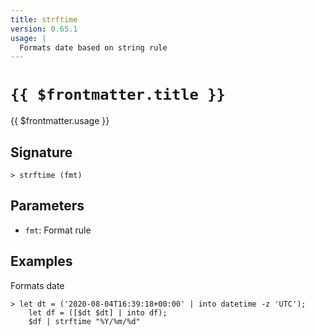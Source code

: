 ```yaml
---
title: strftime
version: 0.65.1
usage: |
  Formats date based on string rule
---
```


# <code>{{ $frontmatter.title }}</code>

<div style='white-space: pre-wrap;'>{{ $frontmatter.usage }}</div>

## Signature

```> strftime (fmt)```

## Parameters

 -  `fmt`: Format rule

## Examples

Formats date
```shell
> let dt = ('2020-08-04T16:39:18+00:00' | into datetime -z 'UTC');
    let df = ([$dt $dt] | into df);
    $df | strftime "%Y/%m/%d"
```
